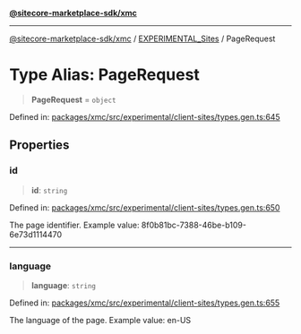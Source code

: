 [**@sitecore-marketplace-sdk/xmc**](../../../../README.md)

***

[@sitecore-marketplace-sdk/xmc](../../../../README.md) / [EXPERIMENTAL\_Sites](../README.md) / PageRequest

# Type Alias: PageRequest

> **PageRequest** = `object`

Defined in: [packages/xmc/src/experimental/client-sites/types.gen.ts:645](https://github.com/Sitecore/marketplace-sdk/blob/main/packages/xmc/src/experimental/client-sites/types.gen.ts#L645)

## Properties

### id

> **id**: `string`

Defined in: [packages/xmc/src/experimental/client-sites/types.gen.ts:650](https://github.com/Sitecore/marketplace-sdk/blob/main/packages/xmc/src/experimental/client-sites/types.gen.ts#L650)

The page identifier.
Example value: 8f0b81bc-7388-46be-b109-6e73d1114470

***

### language

> **language**: `string`

Defined in: [packages/xmc/src/experimental/client-sites/types.gen.ts:655](https://github.com/Sitecore/marketplace-sdk/blob/main/packages/xmc/src/experimental/client-sites/types.gen.ts#L655)

The language of the page.
Example value: en-US
